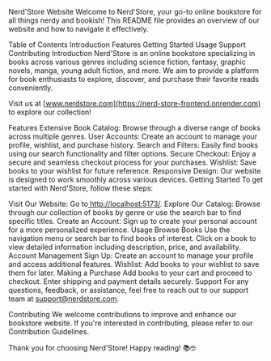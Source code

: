 Nerd'Store Website
Welcome to Nerd'Store, your go-to online bookstore for all things nerdy and bookish! This README file provides an overview of our website and how to navigate it effectively.

Table of Contents
Introduction
Features
Getting Started
Usage
Support
Contributing
Introduction
Nerd'Store is an online bookstore specializing in books across various genres including science fiction, fantasy, graphic novels, manga, young adult fiction, and more. We aim to provide a platform for book enthusiasts to explore, discover, and purchase their favorite reads conveniently.

Visit us at [www.nerdstore.com](https://nerd-store-frontend.onrender.com) to explore our collection!

Features
Extensive Book Catalog: Browse through a diverse range of books across multiple genres.
User Accounts: Create an account to manage your profile, wishlist, and purchase history.
Search and Filters: Easily find books using our search functionality and filter options.
Secure Checkout: Enjoy a secure and seamless checkout process for your purchases.
Wishlist: Save books to your wishlist for future reference.
Responsive Design: Our website is designed to work smoothly across various devices.
Getting Started
To get started with Nerd'Store, follow these steps:

Visit Our Website: Go to[ http://localhost:5173/](https://nerd-store-frontend.onrender.com).
Explore Our Catalog: Browse through our collection of books by genre or use the search bar to find specific titles.
Create an Account: Sign up to create your personal account for a more personalized experience.
Usage
Browse Books
Use the navigation menu or search bar to find books of interest.
Click on a book to view detailed information including description, price, and availability.
Account Management
Sign Up: Create an account to manage your profile and access additional features.
Wishlist: Add books to your wishlist to save them for later.
Making a Purchase
Add books to your cart and proceed to checkout.
Enter shipping and payment details securely.
Support
For any questions, feedback, or assistance, feel free to reach out to our support team at support@nerdstore.com.

Contributing
We welcome contributions to improve and enhance our bookstore website. If you're interested in contributing, please refer to our Contribution Guidelines.

Thank you for choosing Nerd'Store! Happy reading! 📚🤓
